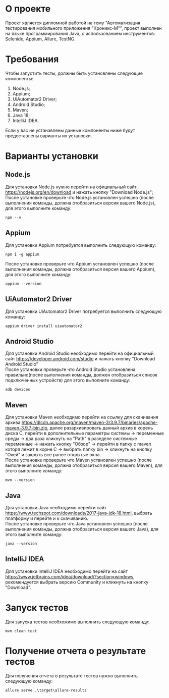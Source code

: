 # О проекте
Проект является дипломной работой на тему "Автоматизация тестирования мобильного приложения "Кроникс-М"", проект выполнен на языке программирования Java, с использованием инструментов: Selenide, Appium, Allure, TestNG.

# Требования
Чтобы запустить тесты, должны быть установлены следующие компоненты:
  1. Node.js;
  2. Appium;
  3. UiAutomator2 Driver;
  4. Android Studio;
  5. Maven;
  6. Java 18;
  7. IntelliJ IDEA.
  
Если у вас не устанавлены данные компоненты ниже будут предоставлены варианты их установки. 
# Варианты установки
  ## Node.js
  Для установки Node.js нужно перейти на официальный сайт <https://nodejs.org/en/download> и нажать кнопку "Download Node.js";   
  После установке проверьте что Node.js установлен успешно (после выполнения команды, должна отобразиться версия вашего Node.js), для этого выполните команду:
  ```shell
  npm --v
  ```
  ## Appium
  Для установки Appium потребуется выполнить следующую команду:
  ```shell
  npm i -g appium
  ```
  После установке проверьте что Appium установлен успешно (после выполнения команды, должна отобразиться версия вашего Appium), для этого выполните команду:
  ```shell
  appium --version
  ```
  ## UiAutomator2 Driver
  Для установки UiAutomator2 Driver потребуется выполнить следующую команду:
  ```shell
  appium driver install uiautomator2
  ```
  ## Android Studio
  Для установки Android Studio необходимо перейти на официальный сайт <https://developer.android.com/studio> и нажать кнопку "Download Android Studio"  
  После установки проверьте что Android Studio установлена правильно(после выполнения команды, должен отобразиться список подключенных устройств) для этого выполните команду:
  ```shell
  adb devices
  ```
  ## Maven
  Для установки Maven необходимо перейти на ссылку для скачивания архива <https://dlcdn.apache.org/maven/maven-3/3.9.7/binaries/apache-maven-3.9.7-bin.zip>, далее разархивировать данный архив в корень диска C,
  перейти в дополнительные параметры системы -> переменные среды -> два раза кликнуть на "Path" в разеделе системные переменные -> нажать кнопку "Обзор" -> перейти в папку с maven которя лежит в корне C -> выбрать папку bin -> кликнуть на кнопку "Окей" и закрыть все ранее открытые окна.  
   После установке проверьте что Maven установлен успешно (после выполнения команды, должна отобразиться версия вашего Maven), для этого выполните команду:
  ```shell
  mvn --version
  ```
  ## Java
  Для установки Java необходимо перейти сайт <https://www.techspot.com/downloads/2017-java-jdk-18.html>, выбрать платформу и перейте и к скачиванию.  
  После установке проверьте что Java установлен успешно (после выполнения команды, должна отобразиться версия вашего Java), для этого выполните команду:
  ```shell
  java --version
  ```
  ## IntelliJ IDEA
  Для установки IntelliJ IDEA необходимо перейти на сайт <https://www.jetbrains.com/idea/download/?section=windows>, рекомендуется выбрать версию Community и кликнуть на кнопку "Download".
# Запуск тестов
Для запуска тестов необхожимо выполнить следующую команду:
```shell
mvn clean test
```
# Получение отчета о результате тестов
Для получения отчета о результате тестов нужно выполнить следующую команду:
```shell
allure serve .\target\allure-results
```
